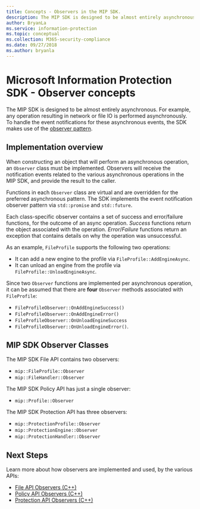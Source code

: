 ```yaml
---
title: Concepts - Observers in the MIP SDK.
description: The MIP SDK is designed to be almost entirely asynchronous. This article will help you understand how Observers are implemented and used for asynchronicity.
author: BryanLa
ms.service: information-protection
ms.topic: conceptual
ms.collection: M365-security-compliance
ms.date: 09/27/2018
ms.author: bryanla
---
```

# Microsoft Information Protection SDK - Observer concepts

The MIP SDK is designed to be almost entirely asynchronous. For example, any operation resulting in network or file IO is performed asynchronously. To handle the event notifications for these asynchronous events, the SDK makes use of the [observer pattern](https://wikipedia.org/wiki/Observer_pattern). 

## Implementation overview

When constructing an object that will perform an asynchronous operation, an `Observer` class must be implemented. Observers will receive the notification events related to the various asynchronous operations in the MIP SDK, and provide the result to the caller.

Functions in each `Observer` class are virtual and are overridden for the preferred asynchronous pattern. The SDK implements the event notification observer pattern via `std::promise` and `std::future`.

Each class-specific observer contains a set of success and error/failure functions, for the outcome of an async operation. *Success* functions return the object associated with the operation. *Error*/*Failure* functions return an exception that contains details on why the operation was unsuccessful.

As an example, `FileProfile` supports the following two operations: 

- It can add a new engine to the profile via `FileProfile::AddEngineAsync`. 
- It can unload an engine from the profile via `FileProfile::UnloadEngineAsync`.

Since two `Observer` functions are implemented per asynchronous operation, it can be assumed that there are **four** `Observer` methods associated with `FileProfile`: 

- `FileProfileObserver::OnAddEngineSuccess()`
- `FileProfileObserver::OnAddEngineError()`
- `FileProfileObserver::OnUnloadEngineSuccess`
- `FileProfileObserver::OnUnloadEngineError()`. 

## MIP SDK Observer Classes

The MIP SDK File API contains two observers:

* `mip::FileProfile::Observer`
* `mip::FileHandler::Observer`

The MIP SDK Policy API has just a single observer:

* `mip::Profile::Observer`

The MIP SDK Protection API has three observers:

* `mip::ProtectionProfile::Observer`
* `mip::ProtectionEngine::Observer`
* `mip::ProtectionHandler::Observer`

## Next Steps

Learn more about how observers are implemented and used, by the various APIs:

* [File API Observers (C++)](concept-async-observers-file-cpp.md)
* [Policy API Observers (C++)](concept-async-observers-policy-cpp.md)
* [Protection API Observers (C++)](concept-async-observers-protection-cpp.md)
